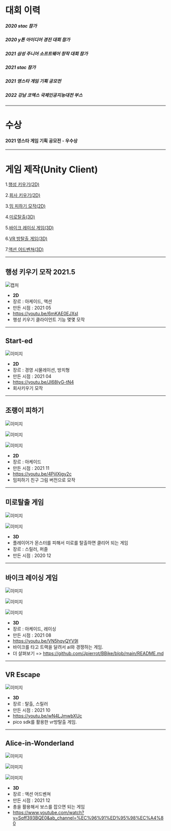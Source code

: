 # 대회 이력   

##### 2020 stac 참가   
##### 2020 y톤 아이디어 경진 대회 참가   
##### 2021 삼성 주니어 소프트웨어 창작 대회 참가   
##### 2021 stac 참가   
##### 2021 영스타 게임 기획 공모전   
##### 2022 강남 코엑스 국제인공지능대전 부스 

---   
   
# 수상  

#### 2021 영스타 게임 기획 공모전 - 우수상   
   
---   
   
# 게임 제작(Unity Client)
1.[행성 키우기(2D)](#행성-키우기-모작-2021.5)   

2.[회사 키우기(2D)](#start-ed)   

3.[밈 피하기 모작(2D)](#조랭이-피하기)  

4.[미로탈출(3D)](#미로탈출-게임)   

5.[바이크 레이싱 게임(3D)](#boost-on)  

6.[VR 방탈출 게임(3D)](#vr-escape)

7.[액션 어드벤쳐(3D)](#alice-in-wonderland)

---
    

## 행성 키우기 모작 2021.5
![캡처](https://cdn.discordapp.com/attachments/892285347352936470/930485728905932820/unknown.png)
+ **2D**
+ 장르 : 아케이드, 액션
+ 만든 시점 : 2021 05
+ https://youtu.be/6mKAE0EJXsI
+ 행성 키우기 클라이언트 기능 몇몇 모작

---
    

## Start-ed
![이미지](https://cdn.discordapp.com/attachments/892285347352936470/930487972170702968/unknown.png)
+ **2D**
+ 장르 : 경영 시물레이션, 방치형
+ 만든 시점 : 2021 04
+ https://youtu.be/JI68IyG-tN4   
+ 회사키우기 모작  
   
---  


## 조랭이 피하기
![이미지](https://cdn.discordapp.com/attachments/892285347352936470/930509620991102976/unknown.png)  

![이미지](https://cdn.discordapp.com/attachments/892285347352936470/930489210517995590/unknown.png)  

![이미지](https://cdn.discordapp.com/attachments/892285347352936470/930510038890577920/unknown.png)

+ **2D**
+ 장르 : 아케이드
+ 만든 시점 : 2021 11
+ https://youtu.be/4PjilXjgy2c   
+ 밈피하기 친구 그림 버전으로 모작   
  
---   
   

## 미로탈출 게임
![이미지](https://cdn.discordapp.com/attachments/771566099962920991/796405480393670706/unknown.png)  

![이미지](https://cdn.discordapp.com/attachments/771566099962920991/796406682087325736/unknown.png) 
+ **3D**
+ 플레이어가 몬스터를 피해서 미로를 탈출하면 클리어 되는 게임
+ 장르 : 스릴러, 퍼즐
+ 만든 시점 : 2020 12
   
---  

      
## 바이크 레이싱 게임
![이미지](https://cdn.discordapp.com/attachments/892285347352936470/930510454109904956/unknown.png)  

![이미지](https://cdn.discordapp.com/attachments/892285347352936470/930491981010960504/unknown.png)  

![이미지](https://cdn.discordapp.com/attachments/892285347352936470/930512943060222033/unknown.png) 

+ **3D**
+ 장르 : 아케이드, 레이싱
+ 만든 시점 : 2021 08
+ https://youtu.be/VN5hqyQYV9I
+ 바이크를 타고 트랙을 달려서 ai와 경쟁하는 게임.
+ 더 살펴보기 => https://github.com/Jpierrot/BBike/blob/main/README.md
 
---
   
   
## VR Escape
![이미지](https://cdn.discordapp.com/attachments/892285347352936470/930491453732438066/unknown.png)   
+ **3D**
+ 장르 : 탈출, 스릴러
+ 만든 시점 : 2021 10
+ https://youtu.be/wN4LJmwbXUc
+ pico sdk를 활용한 vr방탈출 게임.
   
---  
   
   
## Alice-in-Wonderland
![이미지](https://cdn.discordapp.com/attachments/892285347352936470/930508535589122108/unknown.png)   

![이미지](https://cdn.discordapp.com/attachments/892285347352936470/930508935696367616/unknown.png)   

![이미지](https://cdn.discordapp.com/attachments/892285347352936470/930490923077492736/unknown.png)   

+ **3D**
+ 장르 : 액션 어드벤쳐
+ 만든 시점 : 2021 12 
+ 총을 활용해서 보스를 잡으면 되는 게임
+ https://www.youtube.com/watch?v=Sqff393BQE0&ab_channel=%EC%96%91%ED%95%98%EC%A4%80

 
